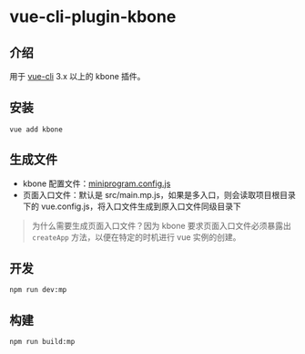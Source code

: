 # vue-cli-plugin-kbone

## 介绍

用于 [vue-cli](https://cli.vuejs.org/zh/guide/) 3.x 以上的 kbone 插件。

## 安装

```
vue add kbone
```

## 生成文件

* kbone 配置文件：[miniprogram.config.js](https://wechat-miniprogram.github.io/kbone/docs/config/)
* 页面入口文件：默认是 src/main.mp.js，如果是多入口，则会读取项目根目录下的 vue.config.js，将入口文件生成到原入口文件同级目录下

> 为什么需要生成页面入口文件？因为 kbone 要求页面入口文件必须暴露出 `createApp` 方法，以便在特定的时机进行 vue 实例的创建。

## 开发

```
npm run dev:mp
```

## 构建

```
npm run build:mp
```
